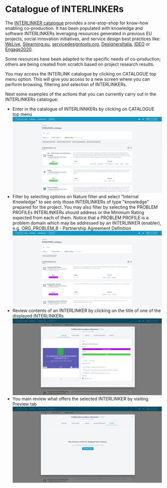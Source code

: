 # Catalogue of INTERLINKERs
The [INTERLINKER catalogue](https://demo.interlink-project.eu/catal) provides a one-stop-shop for know-how enabling co-production. It has been populated with knowledge and software INTERLINKERs leveraging resources generated in previous EU projects, social innovation initiatives, and service design best practices like: [WeLive](https://cordis.europa.eu/project/id/645845), [Silearning.eu](https://www.silearning.eu/), [servicedesigntools.org](https://servicedesigntools.org/), [DesignersItalia](https://designers.italia.it/),  [IDEO](https://www.ideo.com/eu) or [Engage2020](http://www.engage2020.eu/). 

Some resources have been adapted to the specific needs of co-production; others are being created from scratch based on project research results. 

You may access the INTERLINK catalogue by clicking on CATALOGUE top menu option. This will give you access to a new screen where you can perform browsing, filtering and selection of INTERLINKERs.

Next some examples of the actions that you can currently carry out in the INTERLINKERs catalogue:
- Enter in the catalogue of INTERLINNKERs by clicking on CATALOGUE top menu
	![INTERLINKERs catalogue view](images/catalogueview-main.png)
- Filter by selecting options on Nature filter and select "Internal Knowledge" to see only those INTERLINKERs of type "knowledge" prepared for the project. You may also filter by selecting the PROBLEM PROFILEs INTERLINKERs should address or the Minimum Rating expected from each of them. Notice that a PROBLEM PROFILE is a problem domain which may be addressed by an INTERLINKER (enabler), e.g. ORG_PROBLEM_8 - Partnership Agreement Definition 
	![Filtered INTERLINKERs](images/catalogueview-filtering.png)
- Review contents of an INTERLINKER by clicking on the title of one of the displayed INTERLINKERs
	![Browsing an INTERLINKER](images/catalogueview-browsing.png)
- You main review what offers the selected INTERLINKER by visiting Preview tab
	![Downloading an INTERLINKERs](images/catalogueview-download.png)
	
